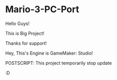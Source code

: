 # Mario-3-PC-Port
Hello Guys!

This is Big Project!

Thanks for support!

Hey, This's Engine is GameMaker: Studio!

POSTSCRIPT: This project temporarily stop update

:D

